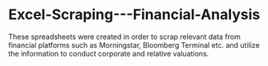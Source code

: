 # Excel-Scraping---Financial-Analysis
These spreadsheets were created in order to scrap relevant data from financial platforms such as Morningstar, Bloomberg Terminal etc. and utilize the information to conduct corporate  and relative valuations. 
